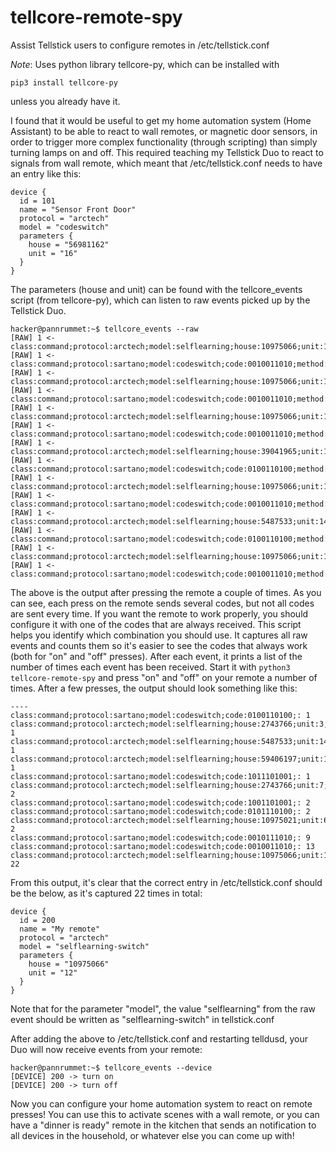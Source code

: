 # tellcore-remote-spy
Assist Tellstick users to configure remotes in /etc/tellstick.conf

*Note*: Uses python library tellcore-py, which can be installed with
~~~~
pip3 install tellcore-py
~~~~
unless you already have it.

I found that it would be useful to get my home automation system (Home Assistant) to be able to react to wall remotes, or magnetic door sensors, in order to trigger more complex functionality (through scripting) than simply turning lamps on and off. This required teaching my Tellstick Duo to react to signals from wall remote, which meant that /etc/tellstick.conf needs to have an entry like this:
~~~~
device {
  id = 101
  name = "Sensor Front Door"
  protocol = "arctech"
  model = "codeswitch"
  parameters {
    house = "56981162"
    unit = "16"
  }
}
~~~~

The parameters (house and unit) can be found with the tellcore_events script (from tellcore-py), which can listen to raw events
picked up by the Tellstick Duo. 

~~~~
hacker@pannrummet:~$ tellcore_events --raw
[RAW] 1 <- class:command;protocol:arctech;model:selflearning;house:10975066;unit:12;group:0;method:turnon;
[RAW] 1 <- class:command;protocol:sartano;model:codeswitch;code:0010011010;method:turnoff;
[RAW] 1 <- class:command;protocol:arctech;model:selflearning;house:10975066;unit:12;group:0;method:turnon;
[RAW] 1 <- class:command;protocol:sartano;model:codeswitch;code:0010011010;method:turnoff;
[RAW] 1 <- class:command;protocol:arctech;model:selflearning;house:10975066;unit:12;group:0;method:turnon;
[RAW] 1 <- class:command;protocol:sartano;model:codeswitch;code:0010011010;method:turnoff;
[RAW] 1 <- class:command;protocol:arctech;model:selflearning;house:39041965;unit:14;group:0;method:turnoff;
[RAW] 1 <- class:command;protocol:sartano;model:codeswitch;code:0100110100;method:turnon;
[RAW] 1 <- class:command;protocol:arctech;model:selflearning;house:10975066;unit:12;group:0;method:turnon;
[RAW] 1 <- class:command;protocol:sartano;model:codeswitch;code:0010011010;method:turnoff;
[RAW] 1 <- class:command;protocol:arctech;model:selflearning;house:5487533;unit:14;group:0;method:turnoff;
[RAW] 1 <- class:command;protocol:sartano;model:codeswitch;code:0100110100;method:turnon;
[RAW] 1 <- class:command;protocol:arctech;model:selflearning;house:10975066;unit:12;group:0;method:turnon;
[RAW] 1 <- class:command;protocol:sartano;model:codeswitch;code:0010011010;method:turnoff;
~~~~

The above is the output after pressing the remote a couple of times. As you can see, each press on the remote sends several codes,
but not all codes are sent every time. If you want the remote to work properly, you should configure it with one of the codes that are always received. This script helps you identify which combination you should use. It captures all raw events and counts them so it's easier to see the codes that always work (both for "on" and "off" presses). After each event, it prints a list of the number of times each event has been received. Start it with <code>python3 tellcore-remote-spy</code> and press "on" and "off" on your remote a number of times. After a few presses, the output should look something like this:

~~~~
----
class:command;protocol:sartano;model:codeswitch;code:0100110100;: 1
class:command;protocol:arctech;model:selflearning;house:2743766;unit:3;group:1;: 1
class:command;protocol:arctech;model:selflearning;house:5487533;unit:14;group:0;: 1
class:command;protocol:arctech;model:selflearning;house:59406197;unit:10;group:1;: 1
class:command;protocol:sartano;model:codeswitch;code:1011101001;: 1
class:command;protocol:arctech;model:selflearning;house:2743766;unit:7;group:1;: 2
class:command;protocol:sartano;model:codeswitch;code:1001101001;: 2
class:command;protocol:sartano;model:codeswitch;code:0101110100;: 2
class:command;protocol:arctech;model:selflearning;house:10975021;unit:6;group:0;: 2
class:command;protocol:sartano;model:codeswitch;code:0010111010;: 9
class:command;protocol:sartano;model:codeswitch;code:0010011010;: 13
class:command;protocol:arctech;model:selflearning;house:10975066;unit:12;group:0;: 22
~~~~

From this output, it's clear that the correct entry in /etc/tellstick.conf should be the below, as it's captured 22 times in total:

~~~~
device {
  id = 200
  name = "My remote"
  protocol = "arctech"
  model = "selflearning-switch"
  parameters {
    house = "10975066"
    unit = "12"
  }
}
~~~~
Note that for the parameter "model", the value "selflearning" from the raw event should be written as "selflearning-switch" in tellstick.conf

After adding the above to /etc/tellstick.conf and restarting telldusd, your Duo will now receive events from your remote:
~~~~
hacker@pannrummet:~$ tellcore_events --device
[DEVICE] 200 -> turn on
[DEVICE] 200 -> turn off
~~~~
Now you can configure your home automation system to react on remote presses! You can use this to activate scenes with a wall remote, or you can have a "dinner is ready" remote in the kitchen that sends an notification to all devices in the household, or whatever else you can come up with!
